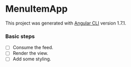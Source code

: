 # MenuItemApp

This project was generated with [Angular CLI](https://github.com/angular/angular-cli) version 1.7.1.

### Basic steps

- [ ] Consume the feed.
- [ ] Render the view.
- [ ] Add some styling.